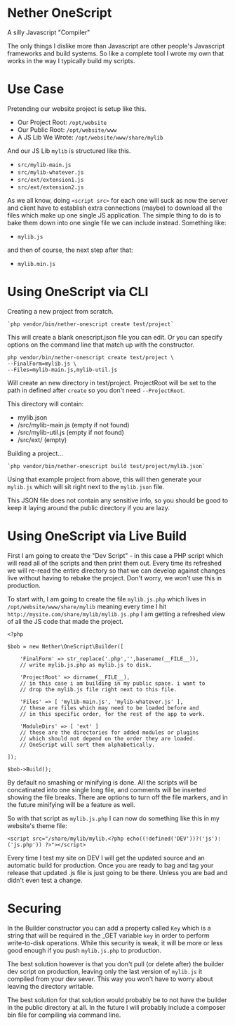 # Nether OneScript

A silly Javascript "Compiler"

The only things I dislike more than Javascript are other people's Javascript
frameworks and build systems. So like a complete tool I wrote my own that
works in the way I typically build my scripts.

# Use Case

Pretending our website project is setup like this.

* Our Project Root: `/opt/website`
* Our Public Root: `/opt/website/www`
* A JS Lib We Wrote: `/opt/website/www/share/mylib`

And our JS Lib `mylib` is structured like this.

* `src/mylib-main.js`
* `src/mylib-whatever.js`
* `src/ext/extension1.js`
* `src/ext/extension2.js`

As we all know, doing `<script src>` for each one will suck as now the server
and client have to establish extra connections (maybe) to download all the
files which make up one single JS application. The simple thing to do is to
bake them down into one single file we can include instead. Something like:

* `mylib.js`

and then of course, the next step after that:

* `mylib.min.js`

# Using OneScript via CLI

Creating a new project from scratch.

	`php vendor/bin/nether-onescript create test/project`

This will create a blank onescript.json file you can edit. Or you can specify
options on the command line that match up with the constructor.

	php vendor/bin/nether-onescript create test/project \
	--FinalForm=mylib.js \
	--Files=mylib-main.js,mylib-util.js
	
Will create an new directory in test/project. ProjectRoot will be set to the path
in defined after `create` so you don't need `--ProjectRoot`.

This directory will contain:

* mylib.json
* /src/mylib-main.js (empty if not found)
* /src/mylib-util.js (empty if not found)
* /src/ext/ (empty)

Building a project...

	`php vendor/bin/nether-onescript build test/project/mylib.json`
	
Using that example project from above, this will then generate your `mylib.js`
which will sit right next to the `mylib.json` file.

This JSON file does not contain any sensitive info, so you should be good to
keep it laying around the public directory if you are lazy.
	

# Using OneScript via Live Build

First I am going to create the "Dev Script" - in this case a PHP script which
will read all of the scripts and then print them out. Every time its refreshed
we will re-read the entire directory so that we can develop against changes
live without having to rebake the project. Don't worry, we won't use this in
production.

To start with, I am going to create the file `mylib.js.php` which lives in
`/opt/website/www/share/mylib` meaning every time I hit
`http://mysite.com/share/mylib/mylib.js.php` I am getting a refreshed view of
all the JS code that made the project.

	<?php

	$bob = new Nether\OneScript\Builder([

		'FinalForm' => str_replace('.php','',basename(__FILE__)),
		// write mylib.js.php as mylib.js to disk.

		'ProjectRoot' => dirname(__FILE__),
		// in this case i am building in my public space. i want to
		// drop the mylib.js file right next to this file.

		'Files' => [ 'mylib-main.js', 'mylib-whatever.js' ],
		// these are files which may need to be loaded before and
		// in this specific order, for the rest of the app to work.

		'ModuleDirs' => [ 'ext' ]
		// these are the directories for added modules or plugins
		// which should not depend on the order they are loaded.
		// OneScript will sort them alphabetically.

	]);

	$bob->Build();

By default no smashing or minifying is done. All the scripts will be concatinated
into one single long file, and comments will be inserted showing the file breaks.
There are options to turn off the file markers, and in the future minifying will
be a feature as well.

So with that script as `mylib.js.php` I can now do something like this in my
website's theme file:

	<script src="/share/mylib/mylib.<?php echo((!defined('DEV'))?('js'):('js.php')) ?>"></script>

Every time I test my site on DEV I will get the updated source and an automatic
build for production. Once you are ready to bag and tag your release that updated
.js file is just going to be there. Unless you are bad and didn't even test a change.

# Securing

In the Builder constructor you can add a property called `Key` which is a string
that will be required in the _GET variable `key` in order to perform
write-to-disk operations. While this security is weak, it will be more or less
good enough if you push `mylib.js.php` to production.

The best solution however is that you don't pull (or delete after) the builder
dev script on production, leaving only the last version of `mylib.js` it compiled
from your dev sever. This way you won't have to worry about leaving the directory
writable.

The best solution for that solution would probably be to not have the builder in
the public directory at all. In the future I will probably include a composer bin
file for compiling via command line.

